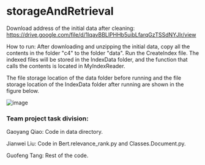 # storageAndRetrieval

Download address of the initial data after cleaning: https://drive.google.com/file/d/1lqavBBLlPHHb5uibLfarqGzTSSdNYJIr/view 

How to run: After downloading and unzipping the initial data, copy all the contents in the folder "c4" to the folder "data". Run the CreateIndex file. The indexed files will be stored in the IndexData folder, and the function that calls the contents is located in MyIndexReader.


The file storage location of the data folder before running and the file storage location of the IndexData folder after running are shown in the figure below.

![image](https://github.com/user-attachments/assets/96c8e0a9-13c1-4edb-9784-e31b0fa5695a)

### Team project task division: 

Gaoyang Qiao: Code in data directory.

Jianwei Liu: Code in Bert.relevance_rank.py and Classes.Document.py.

Guofeng Tang: Rest of the code.


